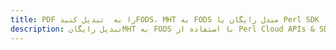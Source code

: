 ---title: PDF را به  تبدیل کنیدFODS، MHT به FODS مبدل رایگان یا Perl SDKdescription: تبدیل رایگانMHT به FODS با استفاده از Perl Cloud APIs & SDK همچنین اسناد PDF را در Cloud ایجاد، ویرایش و رندر کنید.---